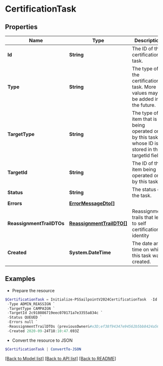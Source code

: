 # CertificationTask
## Properties

Name | Type | Description | Notes
------------ | ------------- | ------------- | -------------
**Id** | **String** | The ID of the certification task. | [optional] 
**Type** | **String** | The type of the certification task. More values may be added in the future. | [optional] 
**TargetType** | **String** | The type of item that is being operated on by this task whose ID is stored in the targetId field. | [optional] 
**TargetId** | **String** | The ID of the item being operated on by this task. | [optional] 
**Status** | **String** | The status of the task. | [optional] 
**Errors** | [**ErrorMessageDto[]**](ErrorMessageDto.md) |  | [optional] 
**ReassignmentTrailDTOs** | [**ReassignmentTrailDTO[]**](ReassignmentTrailDTO.md) | Reassignment trails that lead to self certification identity | [optional] 
**Created** | **System.DateTime** | The date and time on which this task was created. | [optional] 

## Examples

- Prepare the resource
```powershell
$CertificationTask = Initialize-PSSailpointV2024CertificationTask  -Id 2c918086719eec070171a7e3355a360a `
 -Type ADMIN_REASSIGN `
 -TargetType CAMPAIGN `
 -TargetId 2c918086719eec070171a7e3355a834c `
 -Status QUEUED `
 -Errors null `
 -ReassignmentTrailDTOs {previousOwner&#x3D;ef38f94347e94562b5bb8424a56397d8, newOwner&#x3D;ef38f94347e94562b5bb8424a56397a3, reassignmentType&#x3D;AUTOMATIC_REASSIGNMENT} `
 -Created 2020-09-24T18:10:47.693Z
```

- Convert the resource to JSON
```powershell
$CertificationTask | ConvertTo-JSON
```

[[Back to Model list]](../README.md#documentation-for-models) [[Back to API list]](../README.md#documentation-for-api-endpoints) [[Back to README]](../README.md)

